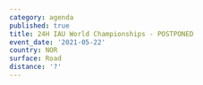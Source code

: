 ```yaml
---
category: agenda
published: true
title: 24H IAU World Championships - POSTPONED
event_date: '2021-05-22'
country: NOR
surface: Road
distance: '?'
---
```

